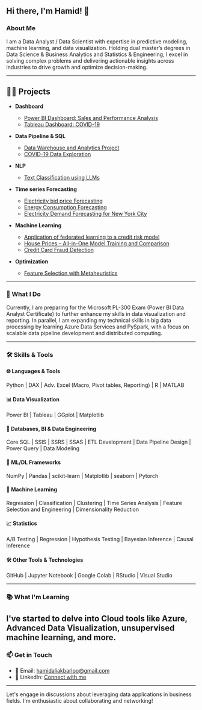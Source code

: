 ## Hi there, I'm Hamid! 👋

### About Me
I am a Data Analyst / Data Scientist with expertise in predictive modeling, machine learning, and data visualization. Holding dual master’s degrees in Data Science & Business Analytics and Statistics & Engineering, I excel in solving complex problems and delivering actionable insights across industries to drive growth and optimize decision-making.


---
<h2>👨‍💻 Projects</h2>

- <b>Dashboard  </b>
  - [Power BI Dashboard: Sales and Performance Analysis](https://github.com/HamidAliakbarlou/Dashboard_Performance-Report)
  - [Tableau Dashboard: COVID-19](https://github.com/HamidAliakbarlou/Dashboard_CovidData/tree/main)
- <b>Data Pipeline & SQL  </b>
  - [Data Warehouse and Analytics Project](https://github.com/HamidAliakbarlou/sql-data-warehouse)
  - [COVID-19 Data Exploration](https://github.com/HamidAliakbarlou/SQL_CovidData_Exploration)
- <b>NLP</b>
  - [Text Classification using LLMs](https://github.com/HamidAliakbarlou/NLP-SemanticAnalysis-LLM-BERT)
- <b>Time series Forecasting</b>
  - [Electricity bid price Forecasting](https://github.com/HamidAliakbarlou/TimeSeries_ElectricityDemand_Forecasting)
  - [Energy Consumption Forecasting](https://github.com/HamidAliakbarlou/Predicting_EnergyConsumption_MachineLearning)
  - [Electricity Demand Forecasting for New York City](https://github.com/HamidAliakbarlou/TimeSeries_ElectricityDemand_Forecasting)
- <b>Machine Learning</b>
  - [Application of federated learning to a credit risk model](https://github.com/HamidAliakbarlou/Federated-Learning)
  - [House Prices – All-in-One Model Training and Comparison](https://github.com/HamidAliakbarlou/HousePricing)
  - [Credit Card Fraud Detection](https://github.com/HamidAliakbarlou/credit-card-fraud-detection-lr-rf-xgb)

- <b>Optimization </b>
  - [Feature Selection with Metaheuristics](https://github.com/HamidAliakbarlou/FeatureSelection-with-Metaheuristics)



 ---
   
### 🚀 What I Do
Currently, I am preparing for the Microsoft PL-300 Exam (Power BI Data Analyst Certificate) to further enhance my skills in data visualization and reporting. In parallel, I am expanding my technical skills in big data processing by learning Azure Data Services and PySpark, with a focus on scalable data pipeline development and distributed computing.


---

### 🛠️ Skills & Tools

#### 🌐 Languages & Tools
Python | DAX | Adv. Excel (Macro, Pivot tables, Reporting) | R | MATLAB

#### 📊 Data Visualization
Power BI | Tableau | GGplot | Matplotlib

#### 💾 Databases, BI & Data Engineering
Core SQL | SSIS | SSRS | SSAS | ETL Development | Data Pipeline Design | Power Query | Data Modeling 

#### 🧠 ML/DL Frameworks
NumPy | Pandas | scikit-learn | Matplotlib | seaborn | Pytorch

#### 🤖 Machine Learning
Regression | Classification | Clustering | Time Series Analysis | Feature Selection and Engineering | Dimensionality Reduction

#### 📈 Statistics
A/B Testing | Regression | Hypothesis Testing | Bayesian Inference | Causal Inference

#### 🛠️ Other Tools & Technologies
GitHub | Jupyter Notebook | Google Colab | RStudio | Visual Studio



---

### 📚 What I'm Learning
I've started to delve into Cloud tools like Azure, Advanced Data Visualization, unsupervised machine learning, and more. 
---

### 📫 Get in Touch
- 📧 Email: [hamidaliakbarloo@gmail.com](mailto:hamidaliakbarloo@gmail.com)  
- 📱 LinkedIn: [Connect with me](https://www.linkedin.com/in/hamid-aliakbarlou/)  

---

Let's engage in discussions about leveraging data applications in business fields. I'm enthusiastic about collaborating and networking!
